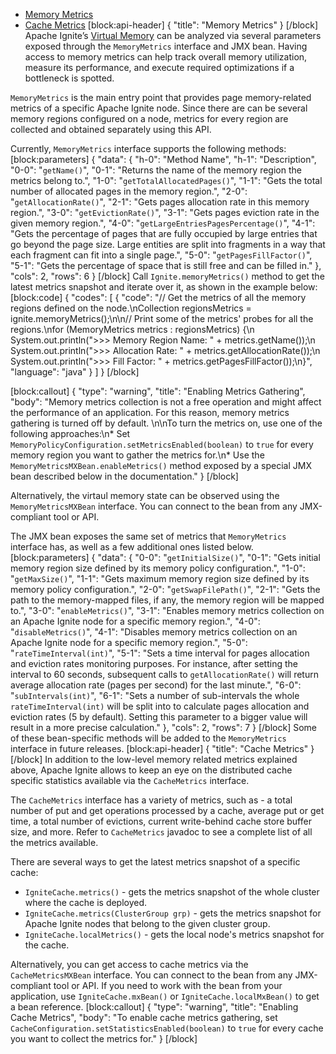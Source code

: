 * [Memory Metrics](#memory-metrics)
* [Cache Metrics](#cache-metrics)
[block:api-header]
{
  "title": "Memory Metrics"
}
[/block]
Apache Ignite’s [Virtual Memory](doc:page-memory) can be analyzed via several parameters exposed through the `MemoryMetrics` interface and JMX bean. Having access to memory metrics can help track overall memory utilization, measure its performance, and execute required optimizations if a bottleneck is spotted.

`MemoryMetrics` is the main entry point that provides page memory-related metrics of a specific Apache Ignite node. Since there are can be several memory regions configured on a node, metrics for every region are collected and obtained separately using this API.

Currently, `MemoryMetrics` interface supports the following methods:
[block:parameters]
{
  "data": {
    "h-0": "Method Name",
    "h-1": "Description",
    "0-0": "`getName()`",
    "0-1": "Returns the name of the memory region the metrics belong to.",
    "1-0": "`getTotalAllocatedPages()`",
    "1-1": "Gets the total number of allocated pages in the memory region.",
    "2-0": "`getAllocationRate()`",
    "2-1": "Gets pages allocation rate in this memory region.",
    "3-0": "`getEvictionRate()`",
    "3-1": "Gets pages eviction rate in the given memory region.",
    "4-0": "`getLargeEntriesPagesPercentage()`",
    "4-1": "Gets the percentage of pages that are fully occupied by large entries that go beyond the page size. Large entities are split into fragments in a way that each fragment can fit into a single page.",
    "5-0": "`getPagesFillFactor()`",
    "5-1": "Gets the percentage of space that is still free and can be filled in."
  },
  "cols": 2,
  "rows": 6
}
[/block]
Call `Ignite.memoryMetrics()` method to get the latest metrics snapshot and iterate over it, as shown in the example below:
[block:code]
{
  "codes": [
    {
      "code": "// Get the metrics of all the memory regions defined on the node.\nCollection<MemoryMetrics> regionsMetrics = ignite.memoryMetrics();\n\n// Print some of the metrics' probes for all the regions.\nfor (MemoryMetrics metrics : regionsMetrics) {\n  System.out.println(\">>> Memory Region Name: \" + metrics.getName());\n  System.out.println(\">>> Allocation Rate: \" + metrics.getAllocationRate());\n  System.out.println(\">>> Fill Factor: \" + metrics.getPagesFillFactor());\n}",
      "language": "java"
    }
  ]
}
[/block]

[block:callout]
{
  "type": "warning",
  "title": "Enabling Metrics Gathering",
  "body": "Memory metrics collection is not a free operation and might affect the performance of an application. For this reason, memory metrics gathering is turned off by default. \n\nTo turn the metrics on, use one of the following approaches:\n* Set `MemoryPolicyConfiguration.setMetricsEnabled(boolean)` to `true` for every memory region you want to gather the metrics for.\n* Use the `MemoryMetricsMXBean.enableMetrics()` method exposed by a special JMX bean described below in the documentation."
}
[/block]

Alternatively, the virtaul memory state can be observed using the `MemoryMetricsMXBean` interface. You can connect to the bean from any JMX-compliant tool or API.

The JMX bean exposes the same set of metrics that `MemoryMetrics` interface has, as well as a few additional ones listed below.
[block:parameters]
{
  "data": {
    "0-0": "`getInitialSize()`",
    "0-1": "Gets initial memory region size defined by its memory policy configuration.",
    "1-0": "`getMaxSize()`",
    "1-1": "Gets maximum memory region size defined by its memory policy configuration.",
    "2-0": "`getSwapFilePath()`",
    "2-1": "Gets the path to the memory-mapped files, if any, the memory region will be mapped to.",
    "3-0": "`enableMetrics()`",
    "3-1": "Enables memory metrics collection on an Apache Ignite node for a specific memory region.",
    "4-0": "`disableMetrics()`",
    "4-1": "Disables memory metrics collection on an Apache Ignite node for a specific memory region.",
    "5-0": "`rateTimeInterval(int)`",
    "5-1": "Sets a time interval for pages allocation and eviction rates monitoring purposes. For instance, after setting the interval to 60 seconds, subsequent calls to `getAllocationRate()` will return average allocation rate (pages per second) for the last minute.",
    "6-0": "`subIntervals(int)`",
    "6-1": "Sets a number of sub-intervals the whole `rateTimeInterval(int)` will be split into to calculate pages allocation and eviction rates (5 by default). Setting this parameter to a bigger value will result in a more precise calculation."
  },
  "cols": 2,
  "rows": 7
}
[/block]
Some of these bean-specific methods will be added to the `MemoryMetrics` interface in future releases.
[block:api-header]
{
  "title": "Cache Metrics"
}
[/block]
In addition to the low-level memory related metrics explained above, Apache Ignite allows to keep an eye on the distributed cache specific statistics available via the `CacheMetrics` interface.

The `CacheMetrics` interface has a variety of metrics, such as - a total number of put and get operations processed by a cache, average put or get time, a total number of evictions, current write-behind cache store buffer size, and more. Refer to `CacheMetrics` javadoc to see a complete list of all the metrics available.

There are several ways to get the latest metrics snapshot of a specific cache:
* `IgniteCache.metrics()` - gets the metrics snapshot of the whole cluster where the cache is deployed.
* `IgniteCache.metrics(ClusterGroup grp)` - gets the metrics snapshot for Apache Ignite nodes that belong to the given cluster group.
* `IgniteCache.localMetrics()` - gets the local node's metrics snapshot for the cache.

Alternatively, you can get access to cache metrics via the `CacheMetricsMXBean` interface. You can connect to the bean from any JMX-compliant tool or API. If you need to work with the bean from your application, use `IgniteCache.mxBean()` or `IgniteCache.localMxBean()` to get a bean reference.
[block:callout]
{
  "type": "warning",
  "title": "Enabling Cache Metrics",
  "body": "To enable cache metrics gathering, set `CacheConfiguration.setStatisticsEnabled(boolean)` to `true` for every cache you want to collect the metrics for."
}
[/block]
